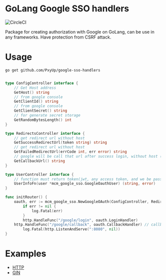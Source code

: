 # GoLang Google SSO handlers

![CircleCI](https://circleci.com/gh/PxyUp/google-sso-handlers/tree/master.svg?style=svg)

Package for creating authorization with Google on GoLang, can be use in any frameworks.
Have protection from CSRF attack.

# Usage

`go get github.com/PxyUp/google-sso-handlers`

```go

type ConfigController interface {
	// Get Host address
	GetHost() string 
	// from google console
	GetClientId() string 
	// from google console
	GetClientSecret() string 
	// for generate secret storage
	GetRandomBytesLength() int 
}

type RedirectsController interface {
	// get redirect url without host
	GetSuccessRedirectUrl(token string) string 
	// get redirect url without host
	GetFailedRedirectUrl(errCode int, err error) string 
	// google will be call that url after success login, without host (need provided in google console with host)
	GetCallbackUrl() string 
}

type UserController interface {
	// function must return token(jwt, any access token, and we be passed to RedirectsController.GetSuccessRedirectUrl function
	UserInfoFn(user *mcm_google_sso.GoogleOauthUser) (string, error)
}

func initRouter() {
	oauth, err := mcm_google_sso.NewGoogleOAuth(ConfigController, RedirectsController, UserController).GetGoogleAuthHandler()
    	if err != nil {
    		log.Fatal(err)
    	}
        http.HandleFunc("/google/login", oauth.LoginHandler)
	http.HandleFunc("/google/callback", oauth.CallbackHandler) // callback url from redirects
        log.Fatal(http.ListenAndServe(":8080", nil))
}

```


# Examples
- [HTTP](https://github.com/PxyUp/google-sso-handlers/examples/http/main.go)
- [GIN](https://github.com/PxyUp/google-sso-handlers/examples/gin/main.go)
